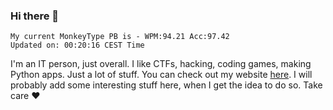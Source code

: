 ### Hi there 👋
<!-- PB START -->
```
My current MonkeyType PB is - WPM:94.21 Acc:97.42
Updated on: 00:20:16 CEST Time
```
<!-- PB END -->
I'm an IT person, just overall. I like CTFs, hacking, coding games, making Python apps. Just a lot of stuff.
You can check out my website [here](https://skill3472.github.io/).
I will probably add some interesting stuff here, when I get the idea to do so. Take care ❤️
